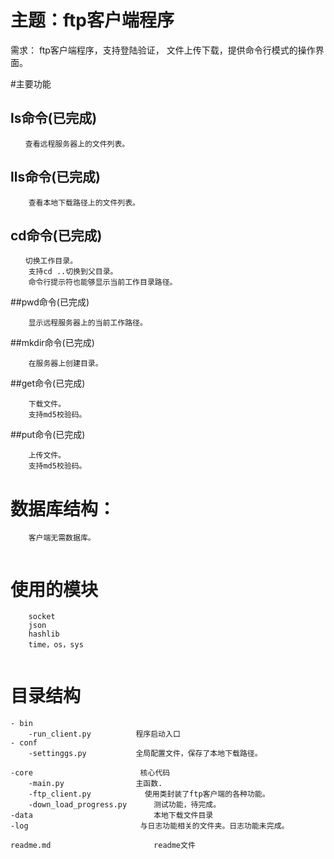 # 主题：ftp客户端程序

需求：
    ftp客户端程序，支持登陆验证， 文件上传下载，提供命令行模式的操作界面。

#主要功能
## ls命令(已完成)
```
　　查看远程服务器上的文件列表。
```


## lls命令(已完成)
```
    查看本地下载路径上的文件列表。
```

## cd命令(已完成)
```
　　切换工作目录。
    支持cd ..切换到父目录。
    命令行提示符也能够显示当前工作目录路径。
```
##pwd命令(已完成)
```
    显示远程服务器上的当前工作路径。

```
##mkdir命令(已完成)
```
    在服务器上创建目录。

```
##get命令(已完成)
```
    下载文件。
    支持md5校验码。

```
##put命令(已完成)
```
    上传文件。
    支持md5校验码。
```

# 数据库结构：
```
    客户端无需数据库。
    
```

# 使用的模块
```
    socket
    json
    hashlib
    time，os，sys
    
```



# 目录结构
```
- bin 
    -run_client.py          程序启动入口
- conf
    -settinggs.py           全局配置文件，保存了本地下载路径。
    
-core                        核心代码
    -main.py                主函数.
    -ftp_client.py            使用类封装了ftp客户端的各种功能。
    -down_load_progress.py      测试功能，待完成。
-data                           本地下载文件目录
-log                         与日志功能相关的文件夹。日志功能未完成。

readme.md                       readme文件
```